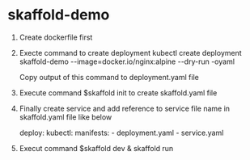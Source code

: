 # skaffold-demo

1. Create dockerfile first 

2. Execte command to create deployment kubectl create deployment skaffold-demo --image=docker.io/nginx:alpine --dry-run -oyaml

    Copy output of this command to deployment.yaml file

3. Execute command $skaffold init   to create skaffold.yaml file

4. Finally create service and add reference to service file name in skaffold.yaml file like below
     
     deploy:
      kubectl:
        manifests:
        - deployment.yaml
        - service.yaml
 
 5. Execut command $skaffold dev & skaffold run

